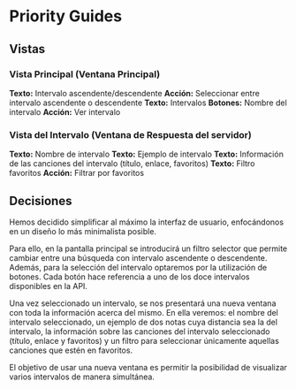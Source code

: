 ﻿# Priority Guides
## Vistas
### Vista Principal (Ventana Principal)
**Texto:** Intervalo ascendente/descendente
**Acción:** Seleccionar entre intervalo ascendente o descendente
**Texto:** Intervalos
**Botones:** Nombre del intervalo
**Acción:** Ver intervalo
### Vista del Intervalo (Ventana de Respuesta del servidor)
**Texto:** Nombre de intervalo
**Texto:** Ejemplo de intervalo
**Texto:** Información de las canciones del intervalo (título, enlace, favoritos)
**Texto:** Filtro favoritos
**Acción:** Filtrar por favoritos
## Decisiones
Hemos decidido simplificar al máximo la interfaz de usuario, enfocándonos en un diseño lo más minimalista posible.

Para ello, en la pantalla principal se introducirá un filtro selector que permite cambiar entre una búsqueda con intervalo ascendente o descendente. 
Además, para la selección del intervalo optaremos por la utilización de botones. Cada botón hace referencia a uno de los doce intervalos disponibles en la API.

Una vez seleccionado un intervalo, se nos presentará una nueva ventana con toda la información acerca del mismo. En ella veremos: el nombre del intervalo seleccionado, un ejemplo de dos notas cuya distancia sea la del intervalo, la información sobre las canciones del intervalo seleccionado (título, enlace y favoritos) y un filtro para seleccionar únicamente aquellas canciones que estén en favoritos. 

El objetivo de usar una nueva ventana es permitir la posibilidad de visualizar varios intervalos de manera simultánea.

